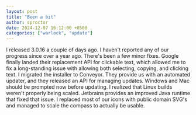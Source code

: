 ```yaml
---
layout: post
title: "Been a bit"
author: sproctor
date: 2024-12-07 16:12:00 +0500
categories: ["warlock", "update"]
---
```

I released 3.0.16 a couple of days ago. I haven't reported any of our progress since over a year ago. There's been a
few minor fixes. Google finally landed their replacement API for clickable text, which allowed me to fix a
long-standing issue with allowing both selecting, copying, and clicking text. I migrated the installer to Conveyor.
They provide us with an automated updater, and they released an API for managing updates. Windows and Mac should be
prompted now before updating. I realized that Linux builds weren't properly being scaled. Jetbrains provides an
improved Java runtime that fixed that issue. I replaced most of our icons with public domain SVG's and managed to
scale the compass to actually be usable.
